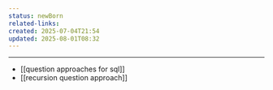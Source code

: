 ```yaml
---
status: newBorn
related-links: 
created: 2025-07-04T21:54
updated: 2025-08-01T08:32
---
```

---

- [[question approaches for sql]]
- [[recursion question approach]]

